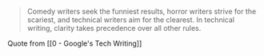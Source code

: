 > Comedy writers seek the funniest results, horror writers strive for the scariest, and technical writers aim for the clearest. In technical writing, clarity takes precedence over all other rules.

Quote from [[0 - Google's Tech Writing]]
